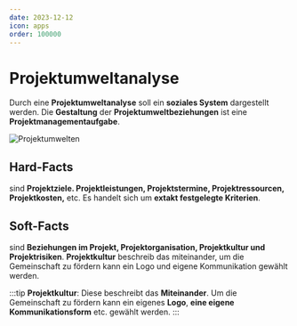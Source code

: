 ```yaml
---
date: 2023-12-12
icon: apps
order: 100000
---
```


# Projektumweltanalyse

Durch eine **Projektumweltanalyse** soll ein **soziales System** dargestellt werden. Die **Gestaltung** der **Projektumweltbeziehungen** ist eine **Projektmanagementaufgabe**.

![Projektumwelten](/images/theorie/projektumfeldanalyse.png)

## Hard-Facts

sind **Projektziele. Projektleistungen, Projektstermine, Projektressourcen, Projektkosten,** etc. Es handelt sich um **extakt festgelegte Kriterien**.

## Soft-Facts

sind **Beziehungen im Projekt, Projektorganisation, Projektkultur und Projektrisiken**.
**Projektkultur** beschreib das miteinander, um die Gemeinschaft zu fördern kann ein Logo und eigene Kommunikation gewählt werden.

:::tip
**Projektkultur**: Diese beschreibt das **Miteinander**. Um die Gemeinschaft zu fördern kann ein eigenes **Logo**, **eine eigene Kommunikationsform** etc. gewählt werden.
:::
